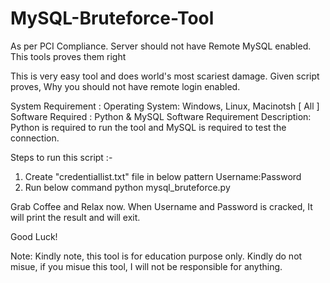 # MySQL-Bruteforce-Tool
As per PCI Compliance. Server should not have Remote MySQL enabled. This tools proves them right

This is very easy tool and does world's most scariest damage. Given script proves, Why you should not have remote login enabled.

System Requirement : 
Operating System: Windows, Linux, Macinotsh [ All ]
Software Required : Python & MySQL
Software Requirement Description: Python is required to run the tool and MySQL is required to test the connection.

Steps to run this script :-

1. Create "credentiallist.txt" file in below pattern
        Username:Password
2. Run below command 
        python mysql_bruteforce.py

Grab Coffee and Relax now. When Username and Password is cracked, It will print the result and will exit.

Good Luck!

Note: Kindly note, this tool is for education purpose only. Kindly do not misue, if you misue this tool, I will not be responsible for anything.
